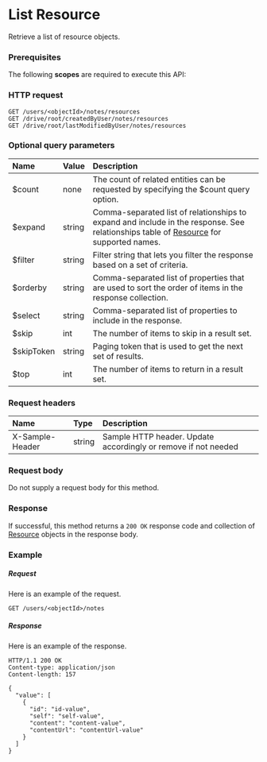 # List Resource

Retrieve a list of resource objects.
### Prerequisites
The following **scopes** are required to execute this API: 
### HTTP request
<!-- { "blockType": "ignored" } -->
```http
GET /users/<objectId>/notes/resources
GET /drive/root/createdByUser/notes/resources
GET /drive/root/lastModifiedByUser/notes/resources
```
### Optional query parameters
|Name|Value|Description|
|:---------------|:--------|:-------|
|$count|none|The count of related entities can be requested by specifying the $count query option.|
|$expand|string|Comma-separated list of relationships to expand and include in the response. See relationships table of [Resource](../resources/resource.md) for supported names. |
|$filter|string|Filter string that lets you filter the response based on a set of criteria.|
|$orderby|string|Comma-separated list of properties that are used to sort the order of items in the response collection.|
|$select|string|Comma-separated list of properties to include in the response.|
|$skip|int|The number of items to skip in a result set.|
|$skipToken|string|Paging token that is used to get the next set of results.|
|$top|int|The number of items to return in a result set.|

### Request headers
| Name       | Type | Description|
|:-----------|:------|:----------|
| X-Sample-Header  | string  | Sample HTTP header. Update accordingly or remove if not needed|

### Request body
Do not supply a request body for this method.
### Response
If successful, this method returns a `200 OK` response code and collection of [Resource](../resources/resource.md) objects in the response body.
### Example
##### Request
Here is an example of the request.
<!-- {
  "blockType": "request",
  "name": "get_resources"
}-->
```http
GET /users/<objectId>/notes
```
##### Response
Here is an example of the response.
<!-- {
  "blockType": "response",
  "truncated": false,
  "@odata.type": "microsoft.graph.resource",
  "isCollection": true
} -->
```http
HTTP/1.1 200 OK
Content-type: application/json
Content-length: 157

{
  "value": [
    {
      "id": "id-value",
      "self": "self-value",
      "content": "content-value",
      "contentUrl": "contentUrl-value"
    }
  ]
}
```

<!-- uuid: 1ec6c637-d5ce-4c7c-8510-60a02b97903c
2015-10-25 13:14:09 UTC -->
<!-- {
  "type": "#page.annotation",
  "description": "List Resource",
  "keywords": "",
  "section": "documentation",
  "tocPath": ""
}-->
